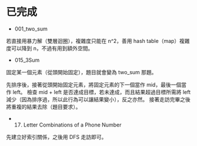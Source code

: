 # 已完成

- 001_two_sum

若直接用暴力解（雙層迴圈），複雜度只能在 n^2，善用 hash table（map）複雜度可以降到 n，不過有用到額外空間。

- 015_3Sum

固定某一個元素（從頭開始固定），題目就會變為 two_sum 那題。

先排序後，接著從頭開始固定元素，將固定元素的下一個當作 mid，最後一個當作 left。
檢查 mid + left 是否達成目標，若未達成，而且結果超過目標所需將 left 減少（因為排序過，所以此行為可以讓結果變小），反之亦然。
接著走訪完畢之後將重複的結果去除（題目要求）。

- 17. Letter Combinations of a Phone Number

先建立好索引關係，之後用 DFS 走訪即可。

